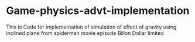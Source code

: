 # Game-physics-advt-implementation
This is Code for implementation of simulation of effect of gravity using inclined plane from spiderman movie episode Billon Dollar limited
